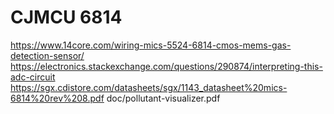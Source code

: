 # CJMCU 6814

https://www.14core.com/wiring-mics-5524-6814-cmos-mems-gas-detection-sensor/
https://electronics.stackexchange.com/questions/290874/interpreting-this-adc-circuit
https://sgx.cdistore.com/datasheets/sgx/1143_datasheet%20mics-6814%20rev%208.pdf
doc/pollutant-visualizer.pdf

